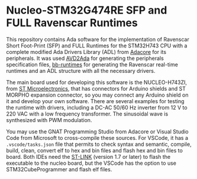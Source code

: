 # Nucleo-STM32G474RE SFP and FULL Ravenscar Runtimes

This repository contains Ada software for the implementation of Ravenscar Short Foot-Print (SFP) and FULL Runtimes for the STM32H743 CPU with a complete modified Ada Drivers Library (ADL) from [Adacore](https://www.adacore.com) for its peripherals. It was used [AVD2Ada](https://www.github.com/Adacore/svd2ada) for generating the peripherals specification files, [bb-runtimes](https://www.github.com/Adacore/bb-runtimes) for generating the Ravenscar real-time runtimes and an ADL structure with all the necessary drivers.

The main board used for developing this software is the NUCLEO-H743ZI, from [ST Microelectronics](https://www.st.com), that has connectors for Arduino shields and ST MORPHO expansion connector, so you may connect any Arduino shield on it and develop your own software. There are several examples for testing the runtime with drivers, including a DC-AC 50/60 Hz inverter from 12 V to 220 VAC with a low frequency transformer. The sinusoidal wave is synthesized with PWM modulation.

You may use the GNAT Programming Studio from Adacore or Visual Studio Code from Microsoft to cross-compile these sources. For VSCode, it has a `.vscode/tasks.json` file that permits to check syntax and semantic, compile, build, clean, convert elf to hex and bin files and flash hex and bin files to board. Both IDEs need the [ST-LINK](https://github.com/stlink-org/stlink) (version 1.7 or later) to flash the executable to the nucleo board, but the VSCode has the option to use STM32CubeProgrammer and flash elf files.
